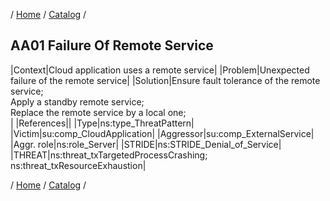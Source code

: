 / [Home](/acctp/) / [Catalog](/acctp/catalog/) /

## AA01 Failure Of Remote Service

|Context|Cloud application uses a remote service|
|Problem|Unexpected failure of the remote service|
|Solution|Ensure fault tolerance of the remote service;<br /> Apply a standby remote service;<br /> Replace the remote service by a local one;<br />|
|References||
|Type|ns:type_ThreatPattern|
|Victim|su:comp_CloudApplication|
|Aggressor|su:comp_ExternalService|
|Aggr. role|ns:role_Server|
|STRIDE|ns:STRIDE_Denial_of_Service|
|THREAT|ns:threat_txTargetedProcessCrashing;<br /> ns:threat_txResourceExhaustion|

/ [Home](/acctp/) / [Catalog](/acctp/catalog/) /
